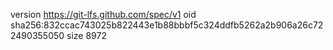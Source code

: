 version https://git-lfs.github.com/spec/v1
oid sha256:832ccac743025b822443e1b88bbbf5c324ddfb5262a2b906a26c722490355050
size 8972
